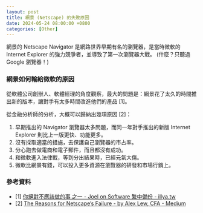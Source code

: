 ```yaml
---
layout: post
title: 網景 (Netscape) 的失敗原因
date: 2024-05-24 08:00:00 +0800
categories: [Other]
--- 
```


網景的 Netscape Navigator 是網路世界早期有名的瀏覽器，是當時微軟的 Internet Explorer 的強力競爭者，並導致了第一次瀏覽器大戰。 (什麼？只聽過 Google 瀏覽器！)

### 網景如何輸給微軟的原因

從軟體公司創辦人、軟體經理的角度觀察，最大的問題是：網景花了太久的時間推出新的版本，讓對手有太多時間改進他們的產品 \[1\]。

從金融分析師的分析，大概可以歸納出幾項原因 \[2\]：

1. 早期推出的 Navigator 瀏覽器太多問題，而同一年對手推出的新版 Internet Explorer 則比上一版更快、功能更多。
2. 沒有採取適當的措施，去保護自己瀏覽器的市占率。
3. 分心跑去做電商和電子郵件，而且都沒有成功。
4. 和微軟進入法律戰，等到分出結果時，已經元氣大傷。
5. 微軟比網景有錢，可以投入更多資源在瀏覽器的研發和市場行銷上。

### 參考資料

- \[1\] [你絕對不應該做的事 之一 - Joel on Software 繁中備份 - illya.tw](https://illya.tw/joel-on-software/things-you-should-never-do-part-i)  
- \[2\] [The Reasons for Netscape’s Failure - by Alex Lew, CFA - Medium](https://alexlewyl.medium.com/the-reasons-for-netscapes-failure-85a4479bcb40)